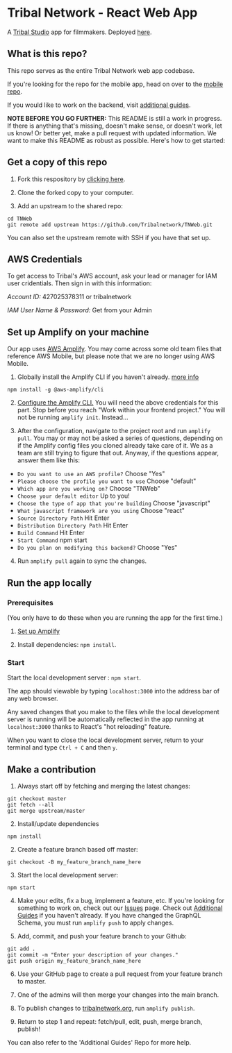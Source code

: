 # Tribal Network - React Web App

A [Tribal Studio](https://www.tribaliii.com/) app for filmmakers. Deployed [here](https://www.tribalnetwork.org/).

## What is this repo?

This repo serves as the entire Tribal Network web app codebase.

If you're looking for the repo for the mobile app, head on over to the [mobile repo](https://github.com/Tribalnetwork/TribalNetworkRN).

If you would like to work on the backend, visit [additional guides](https://github.com/Tribalnetwork/Additional-Guides#summary-of-not-yet-implemented-features-that-need-backend-work).

**NOTE BEFORE YOU GO FURTHER:** This README is still a work in progress. If there is anything that's missing, doesn't make sense, or doesn't work, let us know! Or better yet, make a pull request with updated information. We want to make this README as robust as possible.
Here's how to get started:

## Get a copy of this repo

1.  Fork this respository by [clicking here](https://github.com/Tribalnetwork/TNWeb/fork).

2.  Clone the forked copy to your computer.

3.  Add an upstream to the shared repo:

```
cd TNWeb
git remote add upstream https://github.com/Tribalnetwork/TNWeb.git
```

You can also set the upstream remote with SSH if you have that set up.

## AWS Credentials

To get access to Tribal's AWS account, ask your lead or manager for IAM user cridentials. Then sign in with this information:

_Account ID:_ 427025378311 or tribalnetwork

_IAM User Name & Password:_ Get from your Admin

## Set up Amplify on your machine

Our app uses [AWS Amplify](https://docs.amplify.aws/). You may come across some old team files that reference AWS Mobile, but please note that we are no longer using AWS Mobile.

1.  Globally install the Amplify CLI if you haven't already. [more info](https://docs.amplify.aws/cli/start/install#install-the-amplify-cli)

```
npm install -g @aws-amplify/cli
```

2.  [Configure the Amplify CLI.](https://docs.amplify.aws/cli/start/install#configure-the-amplify-cli) You will need the above credentials for this part. Stop before you reach "Work within your frontend project." You will not be running `amplify init`. Instead...

3.  After the configuration, navigate to the project root and run `amplify pull`. You may or may not be asked a series of questions, depending on if the Amplify config files you cloned already take care of it. We as a team are still trying to figure that out. Anyway, if the questions appear, answer them like this:

- `Do you want to use an AWS profile?` Choose "Yes"
- `Please choose the profile you want to use` Choose "default"
- `Which app are you working on?` Choose "TNWeb"
- `Choose your default editor` Up to you!
- `Choose the type of app that you're building` Choose "javascript"
- `What javascript framework are you using` Choose "react"
- `Source Directory Path` Hit Enter
- `Distribution Directory Path` Hit Enter
- `Build Command` Hit Enter
- `Start Command` npm start
- `Do you plan on modifying this backend?` Choose "Yes"

4. Run `amplify pull` again to sync the changes.

## Run the app locally

### Prerequisites

(You only have to do these when you are running the app for the first time.)

1. [Set up Amplify](https://github.com/Tribalnetwork/TNWeb#set-up-amplify-on-your-machine)

2. Install dependencies: `npm install`.

### Start

Start the local development server : `npm start`. 

The app should viewable by typing `localhost:3000` into the address bar of any web browser.

Any saved changes that you make to the files while the local development server is running will be automatically reflected in the app running at `localhost:3000` thanks to React's "hot reloading" feature.

When you want to close the local development server, return to your terminal and type `Ctrl + C` and then `y`.

## Make a contribution

1. Always start off by fetching and merging the latest changes:

```
git checkout master
git fetch --all
git merge upstream/master
```

2. Install/update dependencies

```
npm install
```

2. Create a feature branch based off master:

```
git checkout -B my_feature_branch_name_here
```

3. Start the local development server:

```
npm start
```


4. Make your edits, fix a bug, implement a feature, etc. If you're looking for something to work on, check out our [Issues](https://github.com/Tribalnetwork/TNWeb/issues) page. Check out [Additional Guides](https://github.com/Tribalnetwork/Additional-Guides#how-to-use-the-api-within-the-app) if you haven't already. If you have changed the GraphQL Schema, you must run `amplify push` to apply changes.

5. Add, commit, and push your feature branch to your Github:

```
git add .
git commit -m "Enter your description of your changes."
git push origin my_feature_branch_name_here
```

6.  Use your GitHub page to create a pull request from your feature branch to master.

7.  One of the admins will then merge your changes into the main branch.

8.  To publish changes to [tribalnetwork.org](https://www.tribalnetwork.org), run `amplify publish`.

9.  Return to step 1 and repeat: fetch/pull, edit, push, merge branch, publish!

You can also refer to the 'Additional Guides' Repo for more help.
